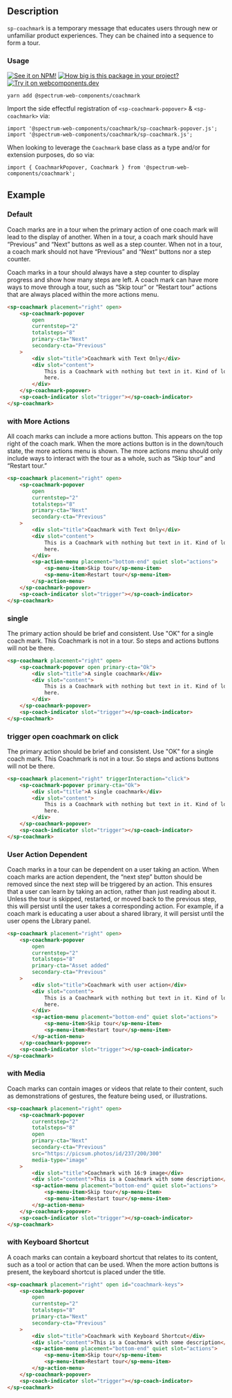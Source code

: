 ## Description

`sp-coachmark` is a temporary message that educates users through new or unfamiliar product experiences. They can be chained into a sequence to form a tour.

### Usage

[![See it on NPM!](https://img.shields.io/npm/v/@spectrum-web-components/coachmark?style=for-the-badge)](https://www.npmjs.com/package/@spectrum-web-components/coachmark)
[![How big is this package in your project?](https://img.shields.io/bundlephobia/minzip/@spectrum-web-components/coachmark?style=for-the-badge)](https://bundlephobia.com/result?p=@spectrum-web-components/coachmark)
[![Try it on webcomponents.dev](https://img.shields.io/badge/Try%20it%20on-webcomponents.dev-green?style=for-the-badge)](https://webcomponents.dev/edit/collection/fO75441E1Q5ZlI0e9pgq/Z611FV1zeF0CLBLVHNFY/src/index.ts)

```
yarn add @spectrum-web-components/coachmark
```

Import the side effectful registration of `<sp-coachmark-popover>` & `<sp-coachmark>` via:

```
import '@spectrum-web-components/coachmark/sp-coachmark-popover.js';
import '@spectrum-web-components/coachmark/sp-coachmark.js';

```

When looking to leverage the `Coachmark` base class as a type and/or for extension purposes, do so via:

```
import { CoachmarkPopover, Coachmark } from '@spectrum-web-components/coachmark';
```

## Example

### Default

Coach marks are in a tour when the primary action of one coach mark will lead to the display of another. When in a tour, a coach mark should have “Previous” and “Next” buttons as well as a step counter. When not in a tour, a coach mark should not have “Previous” and “Next” buttons nor a step counter.

Coach marks in a tour should always have a step counter to display progress and show how many steps are left. A coach mark can have more ways to move through a tour, such as “Skip tour” or “Restart tour” actions that are always placed within the more actions menu.

```html
<sp-coachmark placement="right" open>
    <sp-coachmark-popover
        open
        currentstep="2"
        totalsteps="8"
        primary-cta="Next"
        secondary-cta="Previous"
    >
        <div slot="title">Coachmark with Text Only</div>
        <div slot="content">
            This is a Coachmark with nothing but text in it. Kind of lonely in
            here.
        </div>
    </sp-coachmark-popover>
    <sp-coach-indicator slot="trigger"></sp-coach-indicator>
</sp-coachmark>
```

### with More Actions

All coach marks can include a more actions button. This appears on the top right of the coach mark. When the more actions button is in the down/touch state, the more actions menu is shown. The more actions menu should only include ways to interact with the tour as a whole, such as “Skip tour” and “Restart tour.”

```html
<sp-coachmark placement="right" open>
    <sp-coachmark-popover
        open
        currentstep="2"
        totalsteps="8"
        primary-cta="Next"
        secondary-cta="Previous"
    >
        <div slot="title">Coachmark with Text Only</div>
        <div slot="content">
            This is a Coachmark with nothing but text in it. Kind of lonely in
            here.
        </div>
        <sp-action-menu placement="bottom-end" quiet slot="actions">
            <sp-menu-item>Skip tour</sp-menu-item>
            <sp-menu-item>Restart tour</sp-menu-item>
        </sp-action-menu>
    </sp-coachmark-popover>
    <sp-coach-indicator slot="trigger"></sp-coach-indicator>
</sp-coachmark>
```

### single

The primary action should be brief and consistent. Use "OK" for a single coach mark. This Coachmark is not in a tour. So steps and actions buttons will not be there.

```html
<sp-coachmark placement="right" open>
    <sp-coachmark-popover open primary-cta="Ok">
        <div slot="title">A single coachmark</div>
        <div slot="content">
            This is a Coachmark with nothing but text in it. Kind of lonely in
            here.
        </div>
    </sp-coachmark-popover>
    <sp-coach-indicator slot="trigger"></sp-coach-indicator>
</sp-coachmark>
```

### trigger open coachmark on click

The primary action should be brief and consistent. Use "OK" for a single coach mark. This Coachmark is not in a tour. So steps and actions buttons will not be there.

```html
<sp-coachmark placement="right" triggerInteraction="click">
    <sp-coachmark-popover primary-cta="Ok">
        <div slot="title">A single coachmark</div>
        <div slot="content">
            This is a Coachmark with nothing but text in it. Kind of lonely in
            here.
        </div>
    </sp-coachmark-popover>
    <sp-coach-indicator slot="trigger"></sp-coach-indicator>
</sp-coachmark>
```

### User Action Dependent

Coach marks in a tour can be dependent on a user taking an action. When coach marks are action dependent, the “next step” button should be removed since the next step will be triggered by an action. This ensures that a user can learn by taking an action, rather than just reading about it. Unless the tour is skipped, restarted, or moved back to the previous step, this will persist until the user takes a corresponding action. For example, if a coach mark is educating a user about a shared library, it will persist until the user opens the Library panel.

```html
<sp-coachmark placement="right" open>
    <sp-coachmark-popover
        open
        currentstep="2"
        totalsteps="8"
        primary-cta="Asset added"
        secondary-cta="Previous"
    >
        <div slot="title">Coachmark with user action</div>
        <div slot="content">
            This is a Coachmark with nothing but text in it. Kind of lonely in
            here.
        </div>
        <sp-action-menu placement="bottom-end" quiet slot="actions">
            <sp-menu-item>Skip tour</sp-menu-item>
            <sp-menu-item>Restart tour</sp-menu-item>
        </sp-action-menu>
    </sp-coachmark-popover>
    <sp-coach-indicator slot="trigger"></sp-coach-indicator>
</sp-coachmark>
```

### with Media

Coach marks can contain images or videos that relate to their content, such as demonstrations of gestures, the feature being used, or illustrations.

```html
<sp-coachmark placement="right" open>
    <sp-coachmark-popover
        currentstep="2"
        totalsteps="8"
        open
        primary-cta="Next"
        secondary-cta="Previous"
        src="https://picsum.photos/id/237/200/300"
        media-type="image"
    >
        <div slot="title">Coachmark with 16:9 image</div>
        <div slot="content">This is a Coachmark with some description</div>
        <sp-action-menu placement="bottom-end" quiet slot="actions">
            <sp-menu-item>Skip tour</sp-menu-item>
            <sp-menu-item>Restart tour</sp-menu-item>
        </sp-action-menu>
    </sp-coachmark-popover>
    <sp-coach-indicator slot="trigger"></sp-coach-indicator>
</sp-coachmark>
```

### with Keyboard Shortcut

A coach marks can contain a keyboard shortcut that relates to its content, such as a tool or action that can be used. When the more action buttons is present, the keyboard shortcut is placed under the title.

```html
<sp-coachmark placement="right" open id="coachmark-keys">
    <sp-coachmark-popover
        open
        currentstep="2"
        totalsteps="8"
        primary-cta="Next"
        secondary-cta="Previous"
    >
        <div slot="title">Coachmark with Keyboard Shortcut</div>
        <div slot="content">This is a Coachmark with some description</div>
        <sp-action-menu placement="bottom-end" quiet slot="actions">
            <sp-menu-item>Skip tour</sp-menu-item>
            <sp-menu-item>Restart tour</sp-menu-item>
        </sp-action-menu>
    </sp-coachmark-popover>
    <sp-coach-indicator slot="trigger"></sp-coach-indicator>
</sp-coachmark>
```

<script type="module">
    const initCoachMark = () => {
        const coachmark = document.querySelector('#coachmark-keys');
        coachmark.renderItem = () => {
            const coachmarkPopover = document.querySelector('sp-coachmark-popover');
            coachmarkPopover.modifierKeys = ['⇧ Shift', '⌘']
            return coachmarkPopover
        }
    };
    customElements.whenDefined('sp-coachmark#coachmark-keys').then(() => {
        initCoachMark();
    });
</script>
